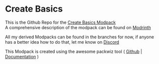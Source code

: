 # Create Basics

This is the Github Repo for the [Create Basics Modpack](https://modrinth.com/modpack/create__basics)<br>
A comprehensive description of the modpack can be found on [Modrinth](https://modrinth.com/modpack/create_basics)<br>

All my derived Modpacks can be found in the branches for now, if anyone has a better idea how to do that, let me know on [Discord](https://discord.gg/rmUkjG8S6V)

This Modpack is created using the awesome packwiz tool ( [Github](https://github.com/packwiz/packwiz) | [Documentation](https://packwiz.infra.link/) )

